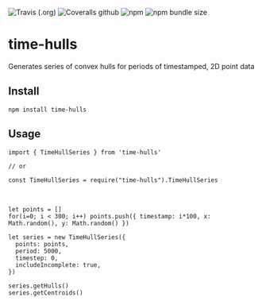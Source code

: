 ![Travis (.org)](https://img.shields.io/travis/mattsears18/time-hulls.svg)
![Coveralls github](https://img.shields.io/coveralls/github/mattsears18/time-hulls.svg)
![npm](https://img.shields.io/npm/v/time-hulls.svg)
![npm bundle size](https://img.shields.io/bundlephobia/min/time-hulls.svg)

# time-hulls
Generates series of convex hulls for periods of timestamped, 2D point data

## Install
    npm install time-hulls

## Usage
    import { TimeHullSeries } from 'time-hulls'

    // or

    const TimeHullSeries = require("time-hulls").TimeHullSeries
&nbsp;

    let points = []
    for(i=0; i < 300; i++) points.push({ timestamp: i*100, x: Math.random(), y: Math.random() })

    let series = new TimeHullSeries({
      points: points,
      period: 5000,
      timestep: 0,
      includeIncomplete: true,
    })

    series.getHulls()
    series.getCentroids()
